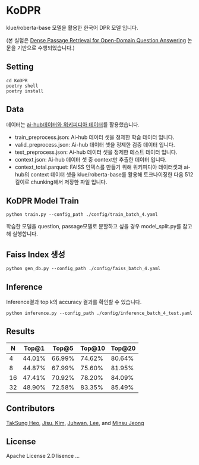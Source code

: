 # KoDPR
klue/roberta-base 모델을 활용한 한국어 DPR 모델 입니다.

(본 실험은 [Dense Passage Retrieval for Open-Domain Question Answering](https://arxiv.org/abs/2004.04906) 논문을 기반으로 수행되었습니다.)

## Setting
```
cd KoDPR
poetry shell
poetry install
```


## Data
데이터는 [ai-hub데이터와 위키피디아 데이터](https://drive.google.com/drive/folders/1Vs4pTehFCmPNgak3MxhRHbyuIGN-hCSx?usp=sharing)를 활용했습니다. 

- train_preprocess.json: Ai-hub 데이터 셋을 정제한 학습 데이터 입니다.
- valid_preprocess.json: Ai-hub 데이터 셋을 정제한 검증 데이터 입니다.
- test_preprocess.json: Ai-hub 데이터 셋을 정제한 테스트 데이터 입니다.
- context.json: Ai-hub 데이터 셋 중 context만 추출한 데이터 입니다.
- context_total.parquet: FAISS 인덱스를 만들기 위해 위키피디아 데이터셋과 ai-hub의 context 데이터 셋을 klue/roberta-base를 활용해 토크나이징한 다음 512 길이로 chunking해서 저장한 파일 입니다.


## KoDPR Model Train
```
python train.py --config_path ./config/train_batch_4.yaml
```

학습한 모델을 question, passage모델로 분할하고 싶을 경우 model_split.py를 참고해 실행합니다.


## Faiss Index 생성
```
python gen_db.py --config_path ./config/faiss_batch_4.yaml
```

## Inference
Inference결과 top k의 accuracy 결과를 확인할 수 있습니다.

```
python inference.py --config_path ./config/inference_batch_4_test.yaml
```

## Results
| N  | Top@1 | Top@5 | Top@10 | Top@20 |
|----|-------|-------|--------|--------|
| 4  | 44.01%| 66.99%| 74.62% | 80.64% |
| 8  | 44.87%| 67.99%| 75.60% | 81.95% |
| 16 | 47.41%| 70.92%| 78.20% | 84.09% |
| 32 | 48.90%| 72.58%| 83.35% | 85.49% |


## Contributors
[TakSung Heo](https://github.com/HeoTaksung), [Jisu, Kim](https://github.com/merry555), [Juhwan, Lee](https://github.com/juhwanlee-diquest),  and [Minsu Jeong](https://github.com/skaeads12)


## License
Apache License 2.0 lisence
...
